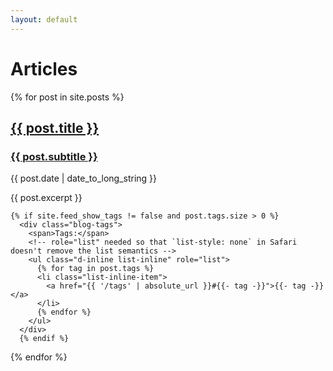 ```yaml
---
layout: default
---
```

<h1 class="dashed_underline">Articles</h1>

{% for post in site.posts %}
  <article>
      <a href="{{ post.url }}">
        <h2 class="post-title">{{ post.title }}</h2>
        <h3 class="post-subtitle">{{ post.subtitle }}</h3>
      </a>
    <time datetime="{{ post.date | date: "%Y-%m-%d" }}">{{ post.date | date_to_long_string }}</time>
    <p>{{ post.excerpt }}</p>

    {% if site.feed_show_tags != false and post.tags.size > 0 %}
      <div class="blog-tags">
        <span>Tags:</span>
        <!-- role="list" needed so that `list-style: none` in Safari doesn't remove the list semantics -->
        <ul class="d-inline list-inline" role="list">
          {% for tag in post.tags %}
          <li class="list-inline-item">
            <a href="{{ '/tags' | absolute_url }}#{{- tag -}}">{{- tag -}}</a>
          </li>
          {% endfor %}
        </ul>
      </div>
      {% endif %}
  </article>
{% endfor %}